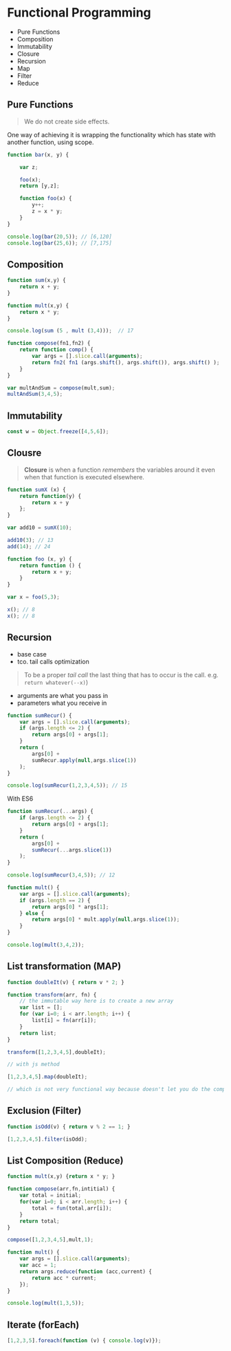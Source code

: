 # Functional Programming

- Pure Functions
- Composition
- Immutability
- Closure
- Recursion
- Map
- Filter
- Reduce

## Pure Functions

> We do not create side effects.

One way of achieving it is wrapping the functionality which has state with another function, using scope.

```js
function bar(x, y) {

    var z;

    foo(x);
    return [y,z];

    function foo(x) {
        y++;
        z = x * y;
    }
}

console.log(bar(20,5)); // [6,120]
console.log(bar(25,6)); // [7,175]
```

## Composition

```js
function sum(x,y) {
    return x + y;
}

function mult(x,y) {
    return x * y;
}

console.log(sum (5 , mult (3,4)));  // 17
```

```js
function compose(fn1,fn2) {
    return function comp() {
        var args = [].slice.call(arguments);
        return fn2( fn1 (args.shift(), args.shift()), args.shift() );
    }
}

var multAndSum = compose(mult,sum);
multAndSum(3,4,5);
```

## Immutability

```js
const w = Object.freeze([4,5,6]);
```

## Clousre

> **Closure** is when a function *remembers* the variables around it even when that function is executed elsewhere.

```js
function sumX (x) {
    return function(y) {
        return x + y
    };
}

var add10 = sumX(10);

add10(3); // 13
add(14); // 24
```

```js
function foo (x, y) {
    return function () {
        return x + y;
    }
}

var x = foo(5,3);

x(); // 8
x(); // 8
```

## Recursion

* base case
* tco. tail calls optimization

> To be a proper *tail call* the last thing that has to occur is the call. e.g. ```return whatever(--x)```)

* arguments are what you pass in
* parameters what you receive in

```js
function sumRecur() {
    var args = [].slice.call(arguments);
    if (args.length <= 2) {
        return args[0] + args[1];
    }
    return (
        args[0] +
        sumRecur.apply(null,args.slice(1))
    );
}

console.log(sumRecur(1,2,3,4,5)); // 15
```

With ES6

```js
function sumRecur(...args) {
    if (args.length <= 2) {
        return args[0] + args[1];
    }
    return (
        args[0] +
        sumRecur(...args.slice(1))
    );
}

console.log(sumRecur(3,4,5)); // 12
```

```js
function mult() {
    var args = [].slice.call(arguments);
    if (args.length == 2) {
        return args[0] * args[1];
    } else {
        return args[0] * mult.apply(null,args.slice(1));
    }
}

console.log(mult(3,4,2));
```

## List transformation (MAP)

```js
function doubleIt(v) { return v * 2; }

function transform(arr, fn) {
    // the immutable way here is to create a new array
    var list = [];
    for (var i=0; i < arr.length; i++) {
        list[i] = fn(arr[i]);
    }
    return list;
}

transform([1,2,3,4,5],doubleIt);

// with js method

[1,2,3,4,5].map(doubleIt);

// which is not very functional way because doesn't let you do the composition in an orthodox way
```

## Exclusion (Filter)

```js
function isOdd(v) { return v % 2 == 1; }

[1,2,3,4,5].filter(isOdd);
```

## List Composition (Reduce)

```js
function mult(x,y) {return x * y; }

function compose(arr,fn,intitial) {
    var total = initial;
    for(var i=0; i < arr.length; i++) {
        total = fun(total,arr[i]);
    }
    return total;
}

compose([1,2,3,4,5],mult,1);
```

```js
function mult() {
    var args = [].slice.call(arguments);
    var acc = 1;
    return args.reduce(function (acc,current) {
        return acc * current;
    });
}

console.log(mult(1,3,5));
```

## Iterate (forEach)

```js
[1,2,3,5].foreach(function (v) { console.log(v)});
```